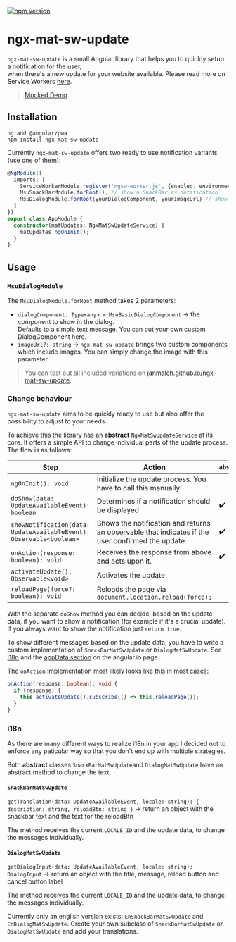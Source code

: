 [![npm version](https://badge.fury.io/js/ngx-mat-sw-update.svg)](https://badge.fury.io/js/ngx-mat-sw-update) 

# ngx-mat-sw-update
  
`ngx-mat-sw-update` is a small Angular library that helps you to quickly setup a notification for the user,  
when there's a new update for your website available. Please read more on Service Workers [here](https://angular.io/guide/service-worker-intro).  

> [Mocked Demo](https://janmalch.github.io/ngx-mat-sw-update)  

## Installation  
  
```  
ng add @angular/pwa  
npm install ngx-mat-sw-update  
```  
  
Currently `ngx-mat-sw-update` offers two ready to use notification variants (use one of them):  
  
```typescript  
@NgModule({  
  imports: [  
    ServiceWorkerModule.register('ngsw-worker.js', {enabled: environment.production}),  
    MsuSnackBarModule.forRoot(), // show a SnackBar as notification    
    MsuDialogModule.forRoot(yourDialogComponent, yourImageUrl) // show a Dialog as notification 
  ]
})  
export class AppModule {  
  constructor(matUpdates: NgxMatSwUpdateService) {  
    matUpdates.ngOnInit();  
  }  
}  
```  
  
  
## Usage  
  
### `MsuDialogModule`  
  
The `MsuDialogModule.forRoot` method takes 2 parameters:  
  
* `dialogComponent: Type<any> = MsuBasicDialogComponent` → the component to show in the dialog.   
Defaults to a simple text message. You can put your own custom DialogComponent here.  
* `imageUrl?: string` → `ngx-mat-sw-update` brings two custom components which include images. You can simply change the image with this parameter.  
  
>You can test out all included variations on [janmalch.github.io/ngx-mat-sw-update](https://janmalch.github.io/ngx-mat-sw-update).  
  
### Change behaviour  
  
`ngx-mat-sw-update` aims to be quickly ready to use but also offer the possibility to adjust to your needs.  
  
To achieve this the library has an **abstract** `NgxMatSwUpdateService` at its core. It offers a simple API to change individual parts of the update process.  
The flow is as follows:  
  
| Step | Action | `abstract` |  
|--|--|--|  
| `ngOnInit(): void` | Initialize the update process. You have to call this manually! |   
| `doShow(data: UpdateAvailableEvent): boolean`| Determines if a notification should be displayed | :heavy_check_mark:  
| `showNotification(data: UpdateAvailableEvent): Observable<boolean>`| Shows the notification and returns an observable that indicates if the user confirmed the update | :heavy_check_mark:  
| `onAction(response: boolean): void`| Receives the response from above and acts upon it. |  :heavy_check_mark:  
|`activateUpdate(): Observable<void>`| Activates the update |  
| `reloadPage(force?: boolean): void`| Reloads the page via `document.location.reload(force);`  
  
With the separate `doShow` method you can decide, based on the update data, if you want to show a notification (for example if it's a crucial update). 
If you always want to show the notification just `return true`.  

To show different messages based on the update data, you have to write a custom implementation of `SnackBarMatSwUpdate` or `DialogMatSwUpdate`.
See [i18n](#i18n) and the [appData section](https://angular.io/guide/service-worker-config#appdata) on the angular.io page.

The `onAction` implementation most likely looks like this in most cases:

```typescript
onAction(response: boolean): void {  
  if (response) {  
    this.activateUpdate().subscribe(() => this.reloadPage());  
  }  
}
```

### i18n

As there are many different ways to realize i18n in your app I decided not to enforce any paticular way so that you don't end up with multiple strategies.

Both **abstract** classes `SnackBarMatSwUpdate`and `DialogMatSwUpdate` have an abstract method to change the text.

#### `SnackBarMatSwUpdate`
`getTranslation(data: UpdateAvailableEvent, locale: string): { description: string, reloadBtn: string }` 
→ return an object with the snackbar text and the text for the reloadBtn

The method receives the current `LOCALE_ID` and the update data, to change the messages individually.

#### `DialogMatSwUpdate`
`getDialogInput(data: UpdateAvailableEvent, locale: string): DialogInput` 
→ return an object with the title, message, reload button and cancel button label

The method receives the current `LOCALE_ID` and the update data, to change the messages individually.

Currently only an english version exists: `EnSnackBarMatSwUpdate` and `EnDialogMatSwUpdate`. 
Create your own subclass of `SnackBarMatSwUpdate` or `DialogMatSwUpdate` and add your translations.
